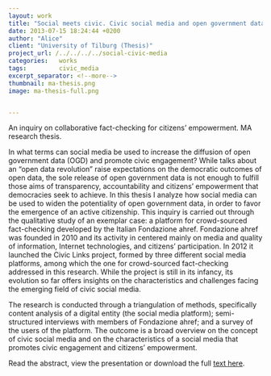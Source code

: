 ```yaml
---
layout: work
title: "Social meets civic. Civic social media and open government data"
date: 2013-07-15 18:24:44 +0200
author: "Alice"
client: "University of Tilburg (Thesis)"
project_url: /../../../../social-civic-media
categories:   works
tags:         civic_media
excerpt_separator: <!--more-->
thumbnail: ma-thesis.png
image: ma-thesis-full.png


---
```

An inquiry on collaborative fact-checking for citizens’ empowerment. MA research thesis.

<!--more-->
In what terms can social media be used to increase the diffusion of open government data (OGD) and promote civic engagement?
While talks about an “open data revolution” raise expectations on the democratic outcomes of open data, the sole release of open government data is not enough to fulfill those aims of transparency, accountability and citizens’ empowerment that democracies seek to achieve. In this thesis I analyze how social media can be used to widen the potentiality of open government data, in order to favor the emergence of an active citizenship.
This inquiry is carried out through the qualitative study of an exemplar case: a platform for crowd-sourced fact-checking developed by the Italian Fondazione ahref. Fondazione ahref was founded in 2010 and its activity in centered mainly on media and quality of information, Internet technologies, and citizens’ participation. In 2012 it launched the Civic Links project, formed by three different social media platforms, among which the one for crowd-sourced fact-checking addressed in this research. While the project is still in its infancy, its evolution so far offers insights on the characteristics and challenges facing the emerging field of civic social media.

The research is conducted through a triangulation of methods, specifically content analysis of a digital entity (the social media platform); semi-structured interviews with members of Fondazione ahref; and a survey of the users of the platform. The outcome is a broad overview on the concept of civic social media and on the characteristics of a social media that promotes civic engagement and citizens’ empowerment.

Read the abstract, view the presentation or download the full [text here]().
